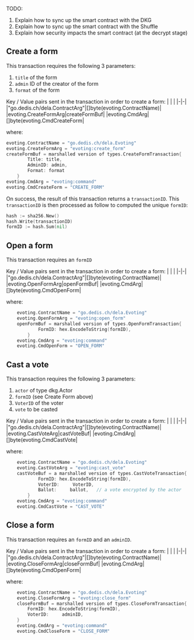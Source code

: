 TODO:

1. Explain how to sync up the smart contract with the DKG
2. Explain how to sync up the smart contract with the Shuffle
3. Explain how security impacts the smart contract (at the decrypt stage)

## Create a form

This transaction requires the following 3 parameters:

1. `title` of the form
2. `admin` ID of the creator of the form
3. `format` of the form

Key / Value pairs sent in the transaction in order to create a form:
| | |
|-|-|
|"go.dedis.ch/dela.ContractArg"|[]byte(evoting.ContractName)|
|evoting.CreateFormArg|createFormBuf|
|evoting.CmdArg|[]byte(evoting.CmdCreateForm|

where:

```go
evoting.ContractName = "go.dedis.ch/dela.Evoting"
evoting.CreateFormArg = "evoting:create_form"
createFormBuf = marshalled version of types.CreateFormTransaction{
        Title: title,
        AdminID: admin,
        Format: format
    }
evoting.CmdArg = "evoting:command"
evoting.CmdCreateForm = "CREATE_FORM"
```

On success, the result of this transaction returns a `transactionID`. This `transactionID` is then
processed as follow to computed the unique `formID`:

```go
hash := sha256.New()
hash.Write(transactionID)
formID := hash.Sum(nil)
```

## Open a form

This transaction requires an `formID`

Key / Value pairs sent in the transaction in order to create a form:
| | |
|-|-|
|"go.dedis.ch/dela.ContractArg"|[]byte(evoting.ContractName)|
|evoting.OpenFormArg|openFormBuf|
|evoting.CmdArg|[]byte(evoting.CmdOpenForm|

where:

```go
    evoting.ContractName = "go.dedis.ch/dela.Evoting"
    evoting.OpenFormArg = "evoting:open_form"
    openFormBuf = marshalled version of types.OpenFormTransaction{
            FormID: hex.EncodeToString(formID),
        }
    evoting.CmdArg = "evoting:command"
    evoting.CmdOpenForm = "OPEN_FORM"
```

## Cast a vote

This transaction requires the following 3 parameters:

1. `actor` of type dkg.Actor
2. `formID` (see Create Form above)
3. `VoterID` of the voter
4. `vote` to be casted

Key / Value pairs sent in the transaction in order to create a form:
| | |
|-|-|
|"go.dedis.ch/dela.ContractArg"|[]byte(evoting.ContractName)|
|evoting.CastVoteArg|castVoteBuf|
|evoting.CmdArg|[]byte(evoting.CmdCastVote|

where:

```go
    evoting.ContractName = "go.dedis.ch/dela.Evoting"
    evoting.CastVoteArg = "evoting:cast_vote"
    castVoteBuf = a marshalled version of types.CastVoteTransaction{
			FormID: hex.EncodeToString(formID),
			VoterID:     VoterID,
			Ballot:     ballot,   // a vote encrypted by the actor
		}
    evoting.CmdArg = "evoting:command"
    evoting.CmdCastVote = "CAST_VOTE"
```

## Close a form

This transaction requires an `formID` and an `adminID`.

Key / Value pairs sent in the transaction in order to create a form:
| | |
|-|-|
|"go.dedis.ch/dela.ContractArg"|[]byte(evoting.ContractName)|
|evoting.CloseFormArg|closeFormBuf|
|evoting.CmdArg|[]byte(evoting.CmdOpenForm|

where:

```go
    evoting.ContractName = "go.dedis.ch/dela.Evoting"
    evoting.CloseFormArg = "evoting:close_form"
    closeFormBuf = marshalled version of types.CloseFormTransaction{
		FormID: hex.EncodeToString(formID),
		VoterID:     adminID,
	}
    evoting.CmdArg = "evoting:command"
    evoting.CmdCloseForm = "CLOSE_FORM"
```
